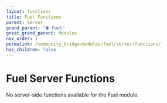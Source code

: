 ```yaml
---
layout: functions
title: Fuel Functions
parent: Server
grand_parent: "⛽ Fuel"
great_grand_parent: Modules
nav_order: 1
permalink: /community_bridge/modules/fuel/server/functions/
has_children: false
---
```


# Fuel Server Functions
No server-side functions available for the Fuel module.
